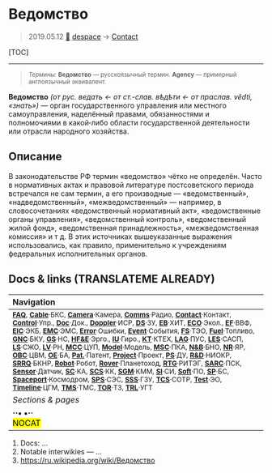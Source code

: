 # Ведомство
> 2019.05.12 [🚀](../index/index.md) [despace](index.md) → [Contact](contact.md)

[TOC]

---

> <small>*Термины:* **Ведомство** — русскоязычный термин. **Agency** — примерный англоязычный эквивалент.</small>

**Ведомство** *(от рус. ведать ← от ст.-слав. вѣдѣти ← от праслав. vědti, «знать»)* — орган государственного управления или местного самоуправления, наделённый правами, обязанностями и полномочиями в какой‑либо области государственной деятельности или отрасли народного хозяйства.



## Описание
В законодательстве РФ термин «ведомство» чётко не определён. Часто в нормативных актах и правовой литературе постсоветского периода встречался не сам термин, а его производные — «ведомственный», «надведомственный», «межведомственный» — например, в словосочетаниях «ведомственный нормативный акт», «ведомственные органы управления», «ведомственный контроль», «ведомственный жилой фонд», «ведомственная принадлежность», «межведомственная комиссия» и т д. В этих источниках вышеуказанные выражения использовались, как правило, применительно к учреждениям федеральных исполнительных органов.



<p style="page-break-after:always"> </p>

## Docs & links (TRANSLATEME ALREADY)
|Navigation|
|:--|
|<small>**[FAQ](faq.md)**, **[Cable](cable.md)**·БКС, **[Camera](cam.md)**·Камера, **[Comms](comms.md)**·Радио, **[Contact](contact.md)**·Контакт, **[Control](control.md)**·Упр., **[Doc](doc.md)**·Док., **[Doppler](doppler.md)**·ИСР, **[DS](ds.md)**·ЗУ, **[EB](eb.md)**·ХИТ, **[ECO](ecology.md)**·Экол., **[EF](ef.md)**·ВВФ, **[ElC](elc.md)**·ЭКБ, **[EMC](emc.md)**·ЭМС, **[Error](error.md)**·Ошибки, **[Event](event.md)**·События, **[FS](fs.md)**·ТЭО, **[Fuel](fuel.md)**·Топливо, **[GNC](gnc.md)**·БКУ, **[GS](scs.md)**·НС, **[HF&E](hfe.md)**·Эрго., **[IU](iu.md)**·Гиро., **[KT](kt.md)**·КТЕХ, **[LAG](lag.md)**·ПУC, **[LES](les.md)**·САСП, **[LS](ls.md)**·СЖО, **[LV](lv.md)**·РН, **[MCC](mcc.md)**·ЦУП, **[Model](model.md)**·Модель, **[MSC](sc.md)**·ПКА, **[N&B](nnb.md)**·БНО, **[NR](nr.md)**·ЯР, **[OBC](obc.md)**·ЦВМ, **[OE](oe.md)**·БА, **[Pat.](патент.md)**·Патент, **[Project](project.md)**·Проект, **[PS](ps.md)**·ДУ, **[R&D](rnd.md)**·НИОКР, **[SRRQ](srrq.md)**·БКНР, **[Robot](robotics.md)**·Робот, **[Rover](rover.md)**·Планетоход, **[RTG](rtg.md)**·РИТЭГ, **[SARC](sarc.md)**·ПСК, **[Sensor](sensor.md)**·Датчик, **[SC](sc.md)**·КА, **[SCS](scs.md)**·КК, **[SGM](sgm.md)**·КММ, **[SI](si.md)**·СИ, **[Soft](soft.md)**·ПО, **[SP](sp.md)**·БС, **[Spaceport](spaceport.md)**·Космодром, **[SPS](sps.md)**·СЭС, **[SSS](sss.md)**·ГЗУ, **[TCS](tcs.md)**·СОТР, **[Test](test.md)**·ЭО, **[Timeline](timeline.md)**·ЦГМ, **[TMS](tms.md)**·ТМС, **[TOR](tor.md)**·ТЗ, **[TRL](trl.md)**·УГТ</small>|
|*Sections & pages*|
|**··• [](.md) •··**<br> <mark>NOCAT</mark>|

   1. Docs: …
   1. Notable interwikies — …
   1. <https://ru.wikipedia.org/wiki/Ведомство>
